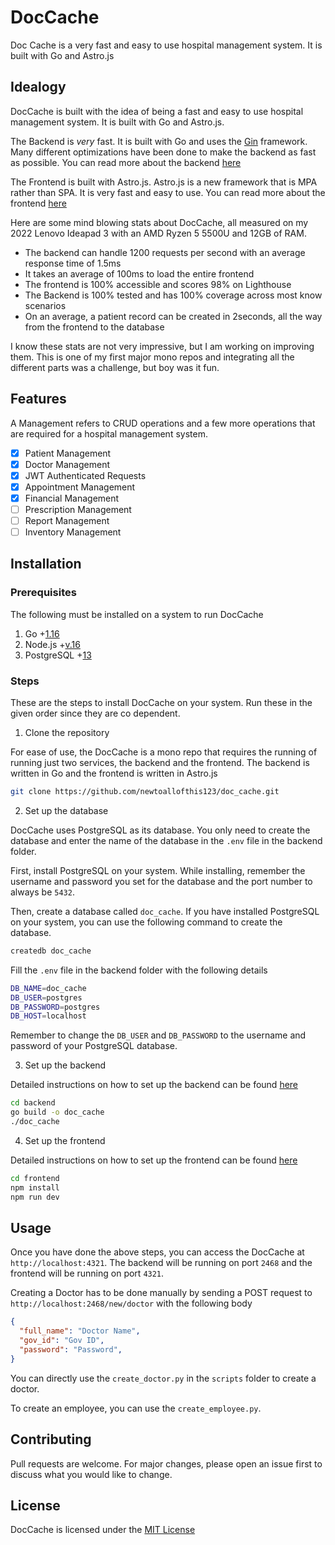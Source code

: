 # DocCache

Doc Cache is a very fast and easy to use hospital management system. It is built with Go and Astro.js

## Idealogy

DocCache is built with the idea of being a fast and easy to use hospital management system. It is built with Go and Astro.js.

The Backend is _very_ fast. It is built with Go and uses the [Gin](<https://gin-gonic.com/>) framework. Many different optimizations have been done to make the backend as fast as possible. You can read more about the backend [here](./backend/README.md)

The Frontend is built with Astro.js. Astro.js is a new framework that is MPA rather than SPA. It is very fast and easy to use. You can read more about the frontend [here](./frontend/README.md)

Here are some mind blowing stats about DocCache, all measured on my 2022 Lenovo Ideapad 3 with an AMD Ryzen 5 5500U and 12GB of RAM.

- The backend can handle 1200 requests per second with an average response time of 1.5ms
- It takes an average of 100ms to load the entire frontend
- The frontend is 100% accessible and scores 98% on Lighthouse
- The Backend is 100% tested and has 100% coverage across most know scenarios
- On an average, a patient record can be created in 2seconds, all the way from the frontend to the database

I know these stats are not very impressive, but I am working on improving them.
This is one of my first major mono repos and integrating all the different parts was a challenge, but boy was it fun.

## Features

A Management refers to CRUD operations and a few more operations that are required for a hospital management system.

- [x] Patient Management
- [x] Doctor Management
- [x] JWT Authenticated Requests
- [x] Appointment Management
- [x] Financial Management
- [ ] Prescription Management
- [ ] Report Management
- [ ] Inventory Management

## Installation

### Prerequisites

The following must be installed on a system to run DocCache

1. Go +[1.16](https://golang.org/)
2. Node.js +[v.16](https://nodejs.org/en/)
3. PostgreSQL +[13](https://www.postgresql.org/)

### Steps

These are the steps to install DocCache on your system.
Run these in the given order since they are co dependent.

1. Clone the repository

For ease of use, the DocCache is a mono repo that requires the running of running just two services, the backend and the frontend. The backend is written in Go and the frontend is written in Astro.js

```bash
git clone https://github.com/newtoallofthis123/doc_cache.git
```

2. Set up the database

DocCache uses PostgreSQL as its database. You only need to create the database and enter the name of the database in the `.env` file in the backend folder.

First, install PostgreSQL on your system. While installing, remember the username and password you set for the database and the port number to always be `5432`.

Then, create a database called `doc_cache`. If you have installed PostgreSQL on your system, you can use the following command to create the database.

```bash
createdb doc_cache
```

Fill the `.env` file in the backend folder with the following details

```bash
DB_NAME=doc_cache
DB_USER=postgres
DB_PASSWORD=postgres
DB_HOST=localhost
```

Remember to change the `DB_USER` and `DB_PASSWORD` to the username and password of your PostgreSQL database.

3. Set up the backend

Detailed instructions on how to set up the backend can be found [here](./backend/README.md)

```bash
cd backend
go build -o doc_cache
./doc_cache
```

4. Set up the frontend

Detailed instructions on how to set up the frontend can be found [here](./frontend/README.md)

```bash
cd frontend
npm install
npm run dev
```

## Usage

Once you have done the above steps, you can access the DocCache at `http://localhost:4321`. The backend will be running on port `2468` and the frontend will be running on port `4321`.

Creating a Doctor has to be done manually by sending a POST request to `http://localhost:2468/new/doctor` with the following body

```json
{
  "full_name": "Doctor Name",
  "gov_id": "Gov ID",
  "password": "Password",
}
```

You can directly use the `create_doctor.py` in the `scripts` folder to create a doctor.

To create an employee, you can use the `create_employee.py`.

## Contributing

Pull requests are welcome. For major changes, please open an issue first to discuss what you would like to change.

## License

DocCache is licensed under the [MIT License](LICENSE)
